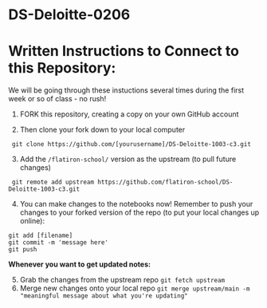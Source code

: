 # DS-Deloitte-0206
# Written Instructions to Connect to this Repository:
We will be going through these instuctions several times during the first week or so of class - no rush!

1. FORK this repository, creating a copy on your own GitHub account

2. Then clone your fork down to your local computer

``` git clone https://github.com/[yourusername]/DS-Deloitte-1003-c3.git```

3. Add the ```/flatiron-school/``` version as the upstream (to pull future changes)  
```
 git remote add upstream https://github.com/flatiron-school/DS-Deloitte-1003-c3.git
```

4. You can make changes to the notebooks now! Remember to push your changes to your forked version of the repo (to put your local changes up online):
```
git add [filename]
git commit -m 'message here'
git push
```
**Whenever you want to get updated notes:**
  
5. Grab the changes from the upstream repo
  ```git fetch upstream```
6. Merge new changes onto your local repo
  ```git merge upstream/main -m "meaningful message about what you're updating"```
